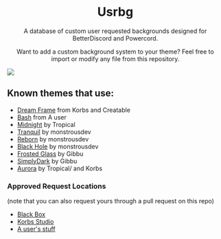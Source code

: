 <h1 align="center">Usrbg</h1>
<p align="center">A database of custom user requested backgrounds designed for BetterDiscord and Powercord.</p>
<p align="center">Want to add a custom background system to your theme? Feel free to import or modify any file from this repository.</p>

![](https://i.imgur.com/2WWYZsS.png)
## Known themes that use:
* [Dream Frame](https://github.com/dream-frame/Dream-Frame) from Korbs and Creatable
* [Bash](https://github.com/A-User-s-Discord-Themes/Bash/) from A user
* [Midnight](https://tropix126.github.io/BetterDiscordStuff/midnight/) by Tropical
* [Tranquil](http://github.com/monstrousdev/themes/blob/master/phoenix-bundle/) by monstrousdev
* [Reborn](http://github.com/monstrousdev/themes/blob/master/phoenix-bundle/) by monstrousdev
* [Black Hole](https://github.com/monstrousdev/themes/tree/master/black-hole) by monstrousdev
* [Frosted Glass](https://github.com/gibbu/BetterDiscord-Themes/tree/master/) by Gibbu
* [SimplyDark](https://github.com/gibbu/BetterDiscord-Themes/tree/master/) by Gibbu
* [Aurora](https://github.com/KorbsStudio/Aurora) by Tropical/ and Korbs

<h3>Approved Request Locations</h3>
<p>(note that you can also request yours through a pull request on this repo)</p>

* [Black Box](https://discord.gg/TeRQEPb)
* [Korbs Studio](https://korbsstudio.com/discord/)
* [A user's stuff](https://discord.gg/6jQ4qJV)
